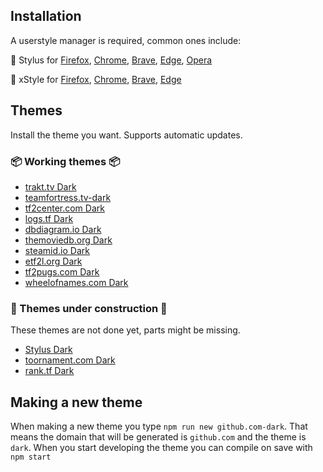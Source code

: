 ## Installation

A userstyle manager is required, common ones include:

🎨 Stylus for [Firefox](https://addons.mozilla.org/en-US/firefox/addon/styl-us/), [Chrome](https://chrome.google.com/webstore/detail/stylus/clngdbkpkpeebahjckkjfobafhncgmne), [Brave](https://chrome.google.com/webstore/detail/stylus/clngdbkpkpeebahjckkjfobafhncgmne), [Edge](https://chrome.google.com/webstore/detail/stylus/clngdbkpkpeebahjckkjfobafhncgmne), [Opera](https://addons.opera.com/en-gb/extensions/details/stylus/)

🎨 xStyle for [Firefox](https://addons.mozilla.org/firefox/addon/xstyle/), [Chrome](https://chrome.google.com/webstore/detail/xstyle/hncgkmhphmncjohllpoleelnibpmccpj), [Brave](https://chrome.google.com/webstore/detail/xstyle/hncgkmhphmncjohllpoleelnibpmccpj), [Edge](https://chrome.google.com/webstore/detail/xstyle/hncgkmhphmncjohllpoleelnibpmccpj)

## Themes

Install the theme you want. Supports automatic updates.

### 📦 Working themes 📦

- [trakt.tv Dark](https://raw.githubusercontent.com/PhongGuy/themes/main/dist/trakt-dark.user.css)
- [teamfortress.tv-dark](https://raw.githubusercontent.com/PhongGuy/themes/main/dist/teamfortress.tv-dark.user.css)
- [tf2center.com Dark](https://raw.githubusercontent.com/PhongGuy/themes/main/dist/tf2center.com-dark.user.css)
- [logs.tf Dark](https://raw.githubusercontent.com/PhongGuy/themes/main/dist/logs.tf-dark.user.css)
- [dbdiagram.io Dark](https://raw.githubusercontent.com/PhongGuy/themes/main/dist/dbdiagram.io-dark.user.css)
- [themoviedb.org Dark](https://raw.githubusercontent.com/PhongGuy/themes/main/dist/themoviedb.org-dark.user.css)
- [steamid.io Dark](https://raw.githubusercontent.com/PhongGuy/themes/main/dist/steamid.io-dark.user.css)
- [etf2l.org Dark](https://raw.githubusercontent.com/PhongGuy/themes/main/dist/etf2l.org-dark.user.css)
- [tf2pugs.com Dark](https://raw.githubusercontent.com/PhongGuy/themes/main/dist/tf2pugs.com-dark.user.css)
- [wheelofnames.com Dark](https://raw.githubusercontent.com/PhongGuy/themes/main/dist/wheelofnames.com-dark.user.css)
  <!-- - [soapgate.org Dark](https://raw.githubusercontent.com/PhongGuy/themes/main/dist/soapgate.org-dark.user.css) -->
  <!-- - [pricerunner.com Dark](https://raw.githubusercontent.com/PhongGuy/themes/main/dist/pricerunner.com-dark.user.css) -->
  <!-- - [vault.bitwarden.com Dark](https://raw.githubusercontent.com/PhongGuy/themes/main/dist/vault.bitwarden.com-dark.user.css) -->
  <!-- - [podcasts.google.com Dark](https://raw.githubusercontent.com/PhongGuy/themes/main/dist/podcasts.google.com-dark.user.css) -->
  <!-- - [pugstats.herokuapp.com Dark](https://raw.githubusercontent.com/PhongGuy/themes/main/dist/pugstats.herokuapp.com-dark.user.css) -->

### 🦺 Themes under construction 🦺

These themes are not done yet, parts might be missing.

- [Stylus Dark](https://raw.githubusercontent.com/PhongGuy/themes/main/dist/stylus-dark.user.css)
- [toornament.com Dark](https://raw.githubusercontent.com/PhongGuy/themes/main/dist/toornament.com-dark.user.css)
- [rank.tf Dark](https://raw.githubusercontent.com/PhongGuy/themes/main/dist/rank.tf-dark.user.css)
  <!-- - [material.io Dark](https://raw.githubusercontent.com/PhongGuy/themes/main/dist/material.io-dark.user.css) -->
  <!-- - [npmjs.com Dark](https://raw.githubusercontent.com/PhongGuy/themes/main/dist/npmjs.com-dark.user.css) -->
  <!-- - [instagram.com Dark](https://raw.githubusercontent.com/PhongGuy/themes/main/dist/instagram.com-dark.user.css) -->
  <!-- - [skillshare.com Dark](https://raw.githubusercontent.com/PhongGuy/themes/main/dist/skillshare.com-dark.user.css) -->

## Making a new theme

When making a new theme you type `npm run new github.com-dark`. That means the domain that will be generated is `github.com` and the theme is `dark`. When you start developing the theme you can compile on save with `npm start`
